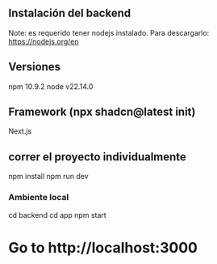## Instalación del backend
Note: es requerido tener nodejs instalado. Para descargarlo: https://nodejs.org/en

## Versiones
npm 10.9.2
node v22.14.0

## Framework (npx shadcn@latest init)
Next.js 

## correr el proyecto individualmente
npm install
npm run dev

### Ambiente local
cd backend
cd app
npm start

# Go to http://localhost:3000

